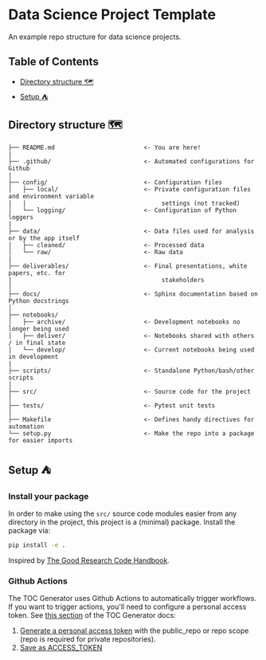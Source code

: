 # Data Science Project Template

An example repo structure for data science projects.

<!-- START doctoc generated TOC please keep comment here to allow auto update -->
<!-- DON'T EDIT THIS SECTION, INSTEAD RE-RUN doctoc TO UPDATE -->
## Table of Contents

- [Directory structure :world_map:](#directory-structure-world_map)
- [Setup :tent:](#setup-tent)

<!-- END doctoc generated TOC please keep comment here to allow auto update -->

## Directory structure :world_map:

```
├── README.md                         <- You are here!
|
├── .github/                          <- Automated configurations for Github 
|
├── config/                           <- Configuration files
│   ├── local/                        <- Private configuration files and environment variable
|   |                                      settings (not tracked)
│   └── logging/                      <- Configuration of Python loggers
|
├── data/                             <- Data files used for analysis or by the app itself
│   ├── cleaned/                      <- Processed data
│   └── raw/                          <- Raw data
|
├── deliverables/                     <- Final presentations, white papers, etc. for
|                                          stakeholders
│
├── docs/                             <- Sphinx documentation based on Python docstrings
│
├── notebooks/
│   ├── archive/                      <- Development notebooks no longer being used
│   ├── deliver/                      <- Notebooks shared with others / in final state
│   └── develop/                      <- Current notebooks being used in development
|
├── scripts/                          <- Standalone Python/bash/other scripts
│
├── src/                              <- Source code for the project 
│
├── tests/                            <- Pytest unit tests
│
├── Makefile                          <- Defines handy directives for automation
└── setup.py                          <- Make the repo into a package for easier imports
```

## Setup :tent:

### Install your package

In order to make using the `src/` source code modules easier from any directory in the project, this project is a (minimal) package. Install the package via:

```bash
pip install -e .
```

Inspired by [The Good Research Code Handbook](https://goodresearch.dev/index.html).

### Github Actions

The TOC Generator uses Github Actions to automatically trigger workflows. If you want to trigger actions, you'll need to configure a personal access token. See [this section](https://github.com/marketplace/actions/toc-generator#github_token) of the TOC Generator docs:

1. [Generate a personal access token](https://help.github.com/en/articles/creating-a-personal-access-token-for-the-command-line) with the public_repo or repo scope (repo is required for private repositories).
1. [Save as ACCESS_TOKEN](https://help.github.com/en/actions/configuring-and-managing-workflows/creating-and-storing-encrypted-secrets)
